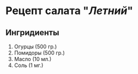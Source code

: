 # Рецепт салата "*Летний*"

## Ингридиенты
1. Огурцы (500 гр.)
2. Помидоры (500 гр.)
3. Масло (10 мл.)
4. Соль (1 мг.)

